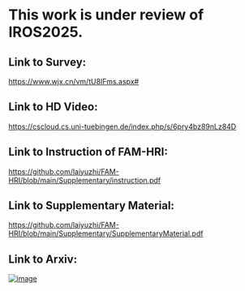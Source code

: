 # This work is under review of IROS2025.
## Link to Survey:
https://www.wjx.cn/vm/tU8IFms.aspx# 
## Link to HD Video:
https://cscloud.cs.uni-tuebingen.de/index.php/s/6pry4bz89nLz84D
## Link to Instruction of FAM-HRI:
https://github.com/laiyuzhi/FAM-HRI/blob/main/Supplementary/instruction.pdf
## Link to Supplementary Material:
https://github.com/laiyuzhi/FAM-HRI/blob/main/Supplementary/SupplementaryMaterial.pdf
## Link to Arxiv:

[![image](https://github.com/user-attachments/assets/82d46233-b7d4-42cf-815c-a1a7f91a4d5b)](https://cscloud.cs.uni-tuebingen.de/index.php/s/6pry4bz89nLz84D)
